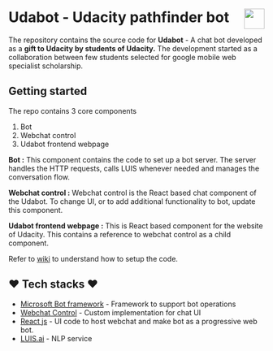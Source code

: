 # Udabot - Udacity pathfinder bot <img src="https://imgur.com/OwBSPh4.png" height="40px" align="right"/>

The repository contains the source code for **Udabot** - A chat bot developed as a **gift to Udacity by students of Udacity.** The development started as a collaboration between few students selected for google mobile web specialist scholarship.

## Getting started

The repo contains 3 core components
1. Bot 
2. Webchat control
3. Udabot frontend webpage

**Bot :** This component contains the code to set up a bot server. The server handles the HTTP requests, calls LUIS whenever needed and manages the conversation flow. 

**Webchat control :** Webchat control is the React based chat component of the Udabot. To change UI, or to add additional functionality to bot, update this component. 

**Udabot frontend webpage :** This is React based component for the website of Udacity. This contains a reference to webchat control as a child component.

Refer to [wiki](https://github.com/UdacityMobileWebScholarship/udabot/wiki) to understand how to setup the code.

## :heart: Tech stacks :heart:

- [Microsoft Bot framework](https://dev.botframework.com/) - Framework to support bot operations
- [Webchat Control](https://github.com/Microsoft/BotFramework-WebChat) - Custom implementation for chat UI
- [React js](https://reactjs.org) - UI code to host webchat and make bot as a progressive web bot.
- [LUIS.ai](https://www.luis.ai) - NLP service
